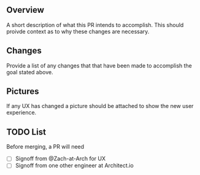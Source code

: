 ## Overview
A short description of what this PR intends to accomplish. This should proivde context as to why these changes are necessary.

## Changes
Provide a list of any changes that that have been made to accomplish the goal stated above.

## Pictures
If any UX has changed a picture should be attached to show the new user experience.

## TODO List
Before merging, a PR will need
- [ ] Signoff from @Zach-at-Arch for UX
- [ ] Signoff from one other engineer at Architect.io
